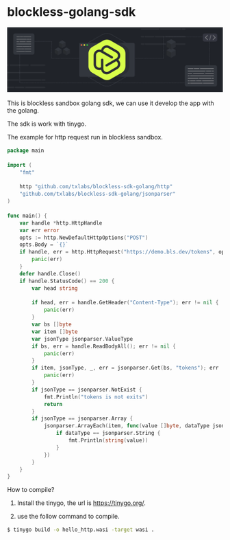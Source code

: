 # blockless-golang-sdk
![](blockless.png)

This is blockless sandbox golang sdk, we can use it develop the app with the golang. 

The sdk is work with tinygo.

The example for http request run in blockless sandbox.

```go
package main

import (
	"fmt"

	http "github.com/txlabs/blockless-sdk-golang/http"
	"github.com/txlabs/blockless-sdk-golang/jsonparser"
)

func main() {
	var handle *http.HttpHandle
	var err error
	opts := http.NewDefaultHttpOptions("POST")
	opts.Body = `{}`
	if handle, err = http.HttpRequest("https://demo.bls.dev/tokens", opts); err != nil {
		panic(err)
	}
	defer handle.Close()
	if handle.StatusCode() == 200 {
		var head string

		if head, err = handle.GetHeader("Content-Type"); err != nil {
			panic(err)
		}
		var bs []byte
		var item []byte
		var jsonType jsonparser.ValueType
		if bs, err = handle.ReadBodyAll(); err != nil {
			panic(err)
		}
		if item, jsonType, _, err = jsonparser.Get(bs, "tokens"); err != nil {
			panic(err)
		}
		if jsonType == jsonparser.NotExist {
			fmt.Println("tokens is not exits")
			return
		}
		if jsonType == jsonparser.Array {
			jsonparser.ArrayEach(item, func(value []byte, dataType jsonparser.ValueType, offset int, err error) {
				if dataType == jsonparser.String {
					fmt.Println(string(value))
				}
			})
		}
	}
}
```

How to compile?

1. Install the tinygo, the url is https://tinygo.org/.

2. use the follow command to compile.

```bash
$ tinygo build -o hello_http.wasi -target wasi .
```

